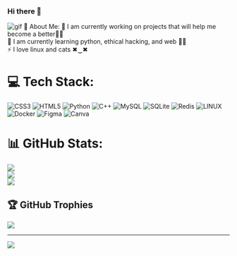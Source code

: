 ### Hi there 👋
<img alt="gif" src="https://cutt.ly/xwuQ34BW">
💫 About Me:
🔭 I am currently working on projects that will help me become a better🐱‍🏍 <br>🌱 I am currently learning python, ethical hacking, and web 🐱‍💻<br>⚡ I love linux and cats ✖‿✖


# 💻 Tech Stack:
![CSS3](https://img.shields.io/badge/css3-%231572B6.svg?style=for-the-badge&logo=css3&logoColor=white) ![HTML5](https://img.shields.io/badge/html5-%23E34F26.svg?style=for-the-badge&logo=html5&logoColor=white) ![Python](https://img.shields.io/badge/python-3670A0?style=for-the-badge&logo=python&logoColor=ffdd54) ![C++](https://img.shields.io/badge/c++-%2300599C.svg?style=for-the-badge&logo=c%2B%2B&logoColor=white) ![MySQL](https://img.shields.io/badge/mysql-%2300f.svg?style=for-the-badge&logo=mysql&logoColor=white) ![SQLite](https://img.shields.io/badge/sqlite-%2307405e.svg?style=for-the-badge&logo=sqlite&logoColor=white) ![Redis](https://img.shields.io/badge/redis-%23DD0031.svg?style=for-the-badge&logo=redis&logoColor=white)  ![LINUX](https://img.shields.io/badge/Linux-FCC624?style=for-the-badge&logo=linux&logoColor=black) ![Docker](https://img.shields.io/badge/docker-%230db7ed.svg?style=for-the-badge&logo=docker&logoColor=white) 	![Figma](https://img.shields.io/badge/figma-%23F24E1E.svg?style=for-the-badge&logo=figma&logoColor=white) ![Canva](https://img.shields.io/badge/Canva-%2300C4CC.svg?style=for-the-badge&logo=Canva&logoColor=white) 
# 📊 GitHub Stats:
![](https://github-readme-stats.vercel.app/api?username=faskaded&theme=radical&hide_border=false&include_all_commits=false&count_private=false)<br/>
![](https://github-readme-streak-stats.herokuapp.com/?user=faskaded&theme=radical&hide_border=false)<br/>
![](https://github-readme-stats.vercel.app/api/top-langs/?username=faskaded&theme=radical&hide_border=false&include_all_commits=false&count_private=false&layout=compact)

## 🏆 GitHub Trophies
![](https://github-profile-trophy.vercel.app/?username=faskaded&theme=nord&no-frame=false&no-bg=false&margin-w=4)

---
[![](https://visitcount.itsvg.in/api?id=faskaded&icon=0&color=0)](https://visitcount.itsvg.in)

